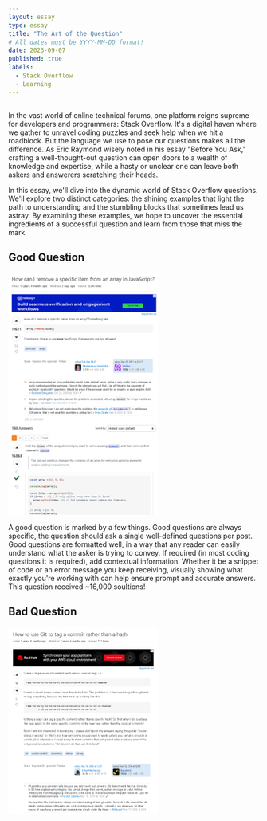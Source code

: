 ```yaml
---
layout: essay
type: essay
title: "The Art of the Question"
# All dates must be YYYY-MM-DD format!
date: 2023-09-07
published: true
labels:
  - Stack Overflow
  - Learning
---
```


## 
In the vast world of online technical forums, one platform reigns supreme for developers and programmers: Stack Overflow. It's a digital haven where we gather to unravel coding puzzles and seek help when we hit a roadblock. But the language we use to pose our questions makes all the difference. As Eric Raymond wisely noted in his essay "Before You Ask," crafting a well-thought-out question can open doors to a wealth of knowledge and expertise, while a hasty or unclear one can leave both askers and answerers scratching their heads.

In this essay, we'll dive into the dynamic world of Stack Overflow questions. We'll explore two distinct categories: the shining examples that light the path to understanding and the stumbling blocks that sometimes lead us astray. By examining these examples, we hope to uncover the essential ingredients of a successful question and learn from those that miss the mark.

## Good Question
<img width="300px" class="rounded float-start pe-4" src="../img/GoodQuestion.png">

A good question is marked by a few things. Good questions are always specific, the question should ask a single well-defined questions per post. Good questions are formatted well, in a way that any reader can easily understand what the asker is trying to convey. If required (in most coding questions it is required), add contextual information. Whether it be a snippet of code or an error message you keep receiving, visually showing what exactly you're working with can help ensure prompt and accurate answers. This question received ~16,000 soultions!


## Bad Question
<img width="300px" class="rounded float-start pe-4" src="../img/BadQuestion.png">
